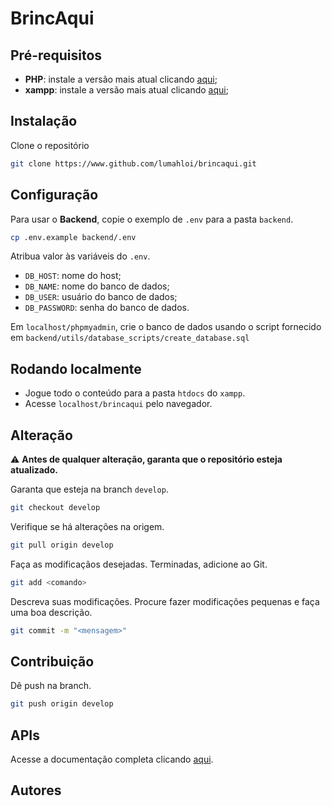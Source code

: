 # BrincAqui

## Pré-requisitos
- **PHP**: instale a versão mais atual clicando [aqui](https://www.php.net/downloads.php);
- **xampp**: instale a versão mais atual clicando [aqui](https://www.apachefriends.org/pt_br/download.html);

## Instalação
Clone o repositório
```bash
git clone https://www.github.com/lumahloi/brincaqui.git
```

## Configuração
Para usar o **Backend**, copie o exemplo de `.env` para a pasta `backend`.
```bash
cp .env.example backend/.env
```

Atribua valor às variáveis do `.env`.
- `DB_HOST`: nome do host;
- `DB_NAME`: nome do banco de dados;
- `DB_USER`: usuário do banco de dados;
- `DB_PASSWORD`: senha do banco de dados.

Em `localhost/phpmyadmin`, crie o banco de dados usando o script fornecido em `backend/utils/database_scripts/create_database.sql`

## Rodando localmente
- Jogue todo o conteúdo para a pasta `htdocs` do `xampp`.
- Acesse `localhost/brincaqui` pelo navegador.

## Alteração
⚠️ **Antes de qualquer alteração, garanta que o repositório esteja atualizado.** 

Garanta que esteja na branch `develop`.
```bash
git checkout develop
```

Verifique se há alterações na origem.
```bash
git pull origin develop
```

Faça as modificaçãos desejadas. Terminadas, adicione ao Git.
```bash
git add <comando>
```

Descreva suas modificações. Procure fazer modificações pequenas e faça uma boa descrição.
```bash
git commit -m "<mensagem>"
```

## Contribuição
Dê push na branch.
```bash
git push origin develop
```

## APIs
Acesse a documentação completa clicando [aqui](./docs/apis.md).

## Autores
